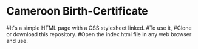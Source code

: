 # Cameroon Birth-Certificate 

#It's a simple HTML page with a CSS stylesheet linked.
#To use it,
#Clone or download this repository.
#Open the index.html file in any web browser and use.
